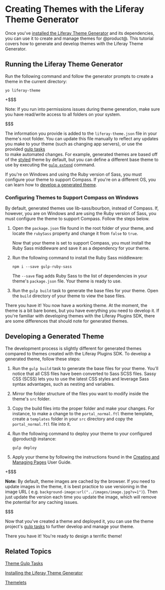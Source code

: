 # Creating Themes with the Liferay Theme Generator

Once you've 
[installed the Liferay Theme Generator](/develop/reference/-/knowledge_base/7-1/installing-the-theme-generator) 
and its dependencies, you can use it to create and manage themes for @product@. 
This tutorial covers how to generate and develop themes with the Liferay Theme 
Generator. 

## Running the Liferay Theme Generator [](id=running-the-themes-generator)

Run the following command and follow the generator prompts to create a theme in 
the current directory:

    yo liferay-theme

+$$$

Note: If you run into permissions issues during theme generation, make sure 
you have read/write access to all folders on your system. 

$$$

The information you provide is added to the `liferay-theme.json` file in your 
theme's root folder. You can update this file manually to reflect any 
updates you make to your theme (such as changing app servers), or use the 
provided 
[gulp tasks](/develop/reference/-/knowledge_base/7-1/theme-gulp-tasks)  
to make automated changes. For example, generated themes are based off of 
the 
[styled](https://www.npmjs.com/package/liferay-theme-styled)
theme by default, but you can define a different base theme to use by executing 
the 
[`gulp extend`](/develop/reference/-/knowledge_base/7-1/theme-gulp-tasks) 
command. 

If you're on Windows and using the Ruby version of Sass, you must configure your 
theme to support Compass. If you're on a different OS, you can learn how to 
[develop a generated theme](#developing-a-generated-theme). 

### Configuring Themes to Support Compass on Windows

By default, generated themes use lib-sass/bourbon, instead of Compass. If, 
however, you are on Windows and are using the Ruby version of Sass, you must 
configure the theme to support Compass. Follow the steps below.

1.  Open the `package.json` file found in the root folder of your theme, and
    locate the `rubySass` property and change it from `false` to `true`.

    Now that your theme is set to support Compass, you must install the Ruby
    Sass middleware and save it as a dependency for your theme.
    
2.  Run the following command to install the Ruby Sass middleware:

        npm i --save gulp-ruby-sass

    The `--save` flag adds Ruby Sass to the list of dependencies in your theme's
    `package.json` file. Your theme is ready to use.

3.  Run the `gulp build` task to generate the base files for your theme. Open 
    the `build` directory of your theme to view the base files.

There you have it! You now have a working theme. At the moment, the theme is a
bit bare bones, but you have everything you need to develop it. If you're 
familiar with developing themes with the Liferay Plugins SDK, there are some 
differences that should note for generated themes. 

## Developing a Generated Theme

The development process is slightly different for generated themes compared to 
themes created with the Liferay Plugins SDK. To develop a generated theme, 
follow these steps:

1.  Run the `gulp build` task to generate the base files for your theme. You'll 
    notice that all CSS files have been converted to Sass SCSS files. Sassy CSS 
    (SCSS) lets you to use the latest CSS styles and leverage Sass syntax 
    advantages, such as nesting and variables.

2.  Mirror the folder structure of the files you want to modify inside the 
    theme's `src` folder. 

3.  Copy the build files into the proper folder and make your changes. For 
    instance, to make a change to the `portal_normal.ftl` theme template, create 
    a `templates` folder in your `src` directory and copy the 
    `portal_normal.ftl` file into it. 

4.  Run the following command to deploy your theme to your configured @product@ 
    instance:

        gulp deploy

5.  Apply your theme by following the instructions found in the 
    [Creating and Managing Pages](/discover/portal/-/knowledge_base/7-1/creating-and-managing-pages#customizing-the-look-and-feel-of-site-pages)
    User Guide. 

+$$$

**Note:** By default, theme images are cached by the browser. If you need to 
update images in the theme, it is best practice to use versioning in the image 
URL ( e.g. `background-image:url("../images/image.jpg?v=1")`). Then just 
update the version each time you update the image, which will remove the 
potential for any caching issues.

$$$
    
Now that you've created a theme and deployed it, you can use the theme project's
[gulp tasks](/develop/reference/-/knowledge_base/7-1/theme-gulp-tasks) to 
further develop and manage your theme. 

There you have it! You're ready to design a terrific theme!

## Related Topics [](id=related-topics)

[Theme Gulp Tasks](/develop/reference/-/knowledge_base/7-1/theme-gulp-tasks)

[Installing the Liferay Theme Generator](/develop/reference/-/knowledge_base/7-1/installing-the-theme-generator) 

[Themelets](/develop/tutorials/-/knowledge_base/7-1/themelets)

